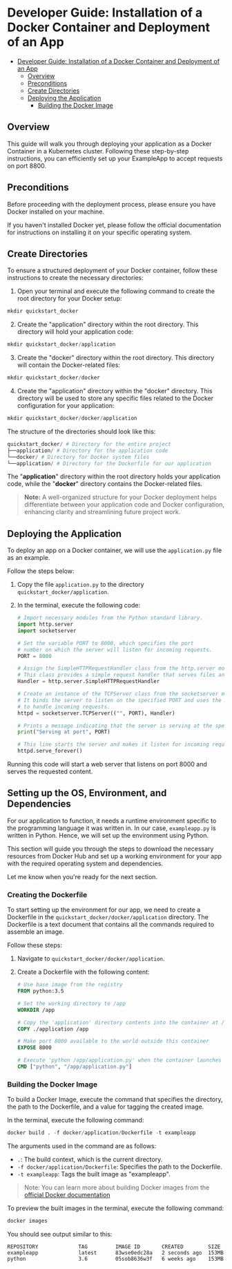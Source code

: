# Developer Guide: Installation of a Docker Container and Deployment of an App



- [Developer Guide: Installation of a Docker Container and Deployment of an App](#developer-guide-installation-of-a-docker-container-and-deployment-of-an-app)
  - [Overview](#overview)
  - [Preconditions](#preconditions)
  - [Create Directories](#create-directories)
  - [Deploying the Application](#deploying-the-application)
    - [Building the Docker Image](#building-the-docker-image)



## Overview

This guide will walk you through deploying your application as a Docker Container in a Kubernetes cluster. Following these step-by-step instructions, you can efficiently set up your ExampleApp to accept requests on port 8800.


## Preconditions

Before proceeding with the deployment process, please ensure you have Docker installed on your machine. 

If you haven't installed Docker yet, please follow the official documentation for instructions on installing it on your specific operating system.


## Create Directories

To ensure a structured deployment of your Docker container, follow these instructions to create the necessary directories:

1. Open your terminal and execute the following command to create the root directory for your Docker setup:

```python
mkdir quickstart_docker
```


2. Create the "application" directory within the root directory. This directory will hold your application code:

```python
mkdir quickstart_docker/application
```

3. Create the "docker" directory within the root directory. This directory will contain the Docker-related files:

```python
mkdir quickstart_docker/docker
```

4. Create the "application" directory within the "docker" directory. This directory will be used to store any specific files related to the Docker configuration for your application:

```python
mkdir quickstart_docker/docker/application
```

The structure of the directories should look like this:

```python
quickstart_docker/ # Directory for the entire project
├──application/ # Directory for the application code
└──docker/ # Directory for Docker system files
└──application/ # Directory for the Dockerfile for our application
```

The "**application**" directory within the root directory holds your application code, while the "**docker**" directory contains the Docker-related files. 

> **Note:** A well-organized structure for your Docker deployment helps differentiate between your application code and Docker configuration, enhancing clarity and streamlining future project work.

## Deploying the Application

To deploy an app on a Docker container, we will use the `application.py` file as an example. 

Follow the steps below:

1. Copy the file `application.py` to the directory `quickstart_docker/application`.

2. In the terminal, execute the following code:

   ```python
   # Import necessary modules from the Python standard library.
   import http.server
   import socketserver

   # Set the variable PORT to 8000, which specifies the port 
   # number on which the server will listen for incoming requests.
   PORT = 8000

   # Assign the SimpleHTTPRequestHandler class from the http.server module to the variable Handler. 
   # This class provides a simple request handler that serves files and directory listings.
   Handler = http.server.SimpleHTTPRequestHandler

   # Create an instance of the TCPServer class from the socketserver module. 
   # It binds the server to listen on the specified PORT and uses the Handler class 
   # to handle incoming requests.
   httpd = socketserver.TCPServer(("", PORT), Handler)

   # Prints a message indicating that the server is serving at the specified port.
   print("Serving at port", PORT)

   # This line starts the server and makes it listen for incoming requests indefinitely.
   httpd.serve_forever()


Running this code will start a web server that listens on port 8000 and serves the requested content.

## Setting up the OS, Environment, and Dependencies

For our application to function, it needs a runtime environment specific to the programming language it was written in. In our case, `exampleapp.py` is written in Python. Hence, we will set up the environment using Python.

This section will guide you through the steps to download the necessary resources from Docker Hub and set up a working environment for your app with the required operating system and dependencies.

Let me know when you're ready for the next section.

### Creating the Dockerfile

To start setting up the environment for our app, we need to create a Dockerfile in the `quickstart_docker/docker/application` directory. The Dockerfile is a text document that contains all the commands required to assemble an image.

Follow these steps:

1. Navigate to `quickstart_docker/docker/application`.
2. Create a Dockerfile with the following content:

   ```dockerfile
   # Use base image from the registry
   FROM python:3.5

   # Set the working directory to /app
   WORKDIR /app

   # Copy the 'application' directory contents into the container at /app
   COPY ./application /app

   # Make port 8000 available to the world outside this container
   EXPOSE 8000

   # Execute 'python /app/application.py' when the container launches
   CMD ["python", "/app/application.py"]
   ```
### Building the Docker Image

To build a Docker Image, execute the command that specifies the directory, the path to the Dockerfile, and a value for tagging the created image.

In the terminal, execute the following command:

```python
docker build . -f docker/application/Dockerfile -t exampleapp
```

The arguments used in the command are as follows:

- `.`: The build context, which is the current directory.
- `-f docker/application/Dockerfile`: Specifies the path to the Dockerfile.
- `-t exampleapp`: Tags the built image as "exampleapp".

>Note: You can learn more about building Docker images from the [official Docker documentation](https://docs.docker.com/engine/reference/builder/) 

To preview the built images in the terminal, execute the following command:

```bash
docker images
```

You should see output similar to this:

```
REPOSITORY             TAG         IMAGE ID       CREATED        SIZE
exampleapp             latest      83wse0edc28a   2 seconds ago  153MB
python                 3.6         05sob8636w3f   6 weeks ago    153MB
```




[def]: #developer-guide-installation-of-a-docker-container-and-deployment-of-an-app
[def2]: #developer-guide-installation-of-a-docker-container-and-deployment-of-an-app
[def3]: #building-the-docker-image
[def4]: #developer-guide-installation-of-a-docker-container-and-deployment-of-an-app
